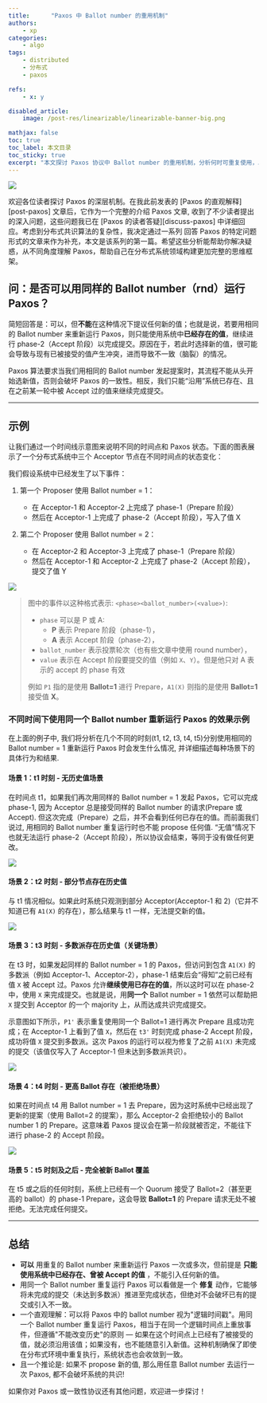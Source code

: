 ```yaml
---
title:      "Paxos 中 Ballot number 的重用机制"
authors:
    - xp
categories:
    - algo
tags:
    - distributed
    - 分布式
    - paxos

refs:
    - x: y

disabled_article:
    image: /post-res/linearizable/linearizable-banner-big.png

mathjax: false
toc: true
toc_label: 本文目录
toc_sticky: true
excerpt: "本文探讨 Paxos 协议中 Ballot number 的重用机制，分析何时可重复使用，以及为何只能使用系统中已存在的值而非提议新值"
---
```


![](./paxos-same-ballot-banner.webp)

欢迎各位读者探讨 Paxos 的深层机制。在我此前发表的 [Paxos 的直观解释][post-paxos] 文章后，它作为一个完整的介绍 Paxos 文章, 收到了不少读者提出的深入问题，这些问题我已在 [Paxos 的读者答疑][discuss-paxos] 中详细回应。考虑到分布式共识算法的复杂性，我决定通过一系列 回答 Paxos 的特定问题 形式的文章来作为补充，本文是该系列的第一篇。希望这些分析能帮助你解决疑惑，从不同角度理解 Paxos，帮助自己在分布式系统领域构建更加完整的思维框架。

## 问：是否可以用同样的 Ballot number（rnd）运行 Paxos？

简短回答是：可以，但**不能**在这种情况下提议任何新的值；也就是说，若要用相同的 Ballot number 来重新运行 Paxos，则只能使用系统中**已经存在的值**，继续进行 phase-2（Accept 阶段）以完成提交。原因在于，若此时选择新的值，很可能会导致与现有已被接受的值产生冲突，进而导致不一致（脑裂）的情况。

Paxos 算法要求当我们用相同的 Ballot number 发起提案时，其流程不能从头开始选新值，否则会破坏 Paxos 的一致性。相反，我们只能“沿用”系统已存在、且在之前某一轮中被 Accept 过的值来继续完成提交。

---

## 示例

让我们通过一个时间线示意图来说明不同的时间点和 Paxos 状态。下面的图表展示了一个分布式系统中三个 Acceptor 节点在不同时间点的状态变化：

我们假设系统中已经发生了以下事件：

1. 第一个 Proposer 使用 Ballot number = 1：

   - 在 Acceptor-1 和 Acceptor-2 上完成了 phase-1（Prepare 阶段）
   - 然后在 Acceptor-1 上完成了 phase-2（Accept 阶段），写入了值 X

2. 第二个 Proposer 使用 Ballot number = 2：
   - 在 Acceptor-2 和 Acceptor-3 上完成了 phase-1（Prepare 阶段）
   - 然后在 Acceptor-1 和 Acceptor-2 上完成了 phase-2（Accept 阶段），提交了值 Y

![](paxos-same-ballot-0.x.svg)

> 图中的事件以这种格式表示: `<phase><ballot_number>(<value>)`:
>
> - `phase` 可以是 P 或 A:
>   - **P** 表示 Prepare 阶段（phase-1），
>   - **A** 表示 Accept 阶段（phase-2），
> - `ballot_number` 表示投票轮次（也有些文章中使用 round number），
> - `value` 表示在 Accept 阶段要提交的值（例如 `X`、`Y`）。但是他只对 A 表示的 accept 的 phase 有效
>
> 例如 `P1` 指的是使用 **Ballot=1** 进行 Prepare，`A1(X)` 则指的是使用 **Ballot=1** 接受值 **X**。

### 不同时间下使用同一个 Ballot number 重新运行 Paxos 的效果示例

在上面的例子中, 我们将分析在几个不同的时刻(t1, t2, t3, t4, t5)分别使用相同的 Ballot number = 1 重新运行 Paxos 时会发生什么情况, 并详细描述每种场景下的具体行为和结果.

#### 场景 1：t1 时刻 - 无历史值场景

在时间点 t1，如果我们再次用同样的 Ballot number = 1 发起 Paxos，它可以完成 phase-1, 因为 Acceptor 总是接受同样的 Ballot number 的请求(Prepare 或 Accept). 但这次完成（Prepare）之后，并不会看到任何已存在的值。而前面我们说过, 用相同的 Ballot number 重复运行时也不能 propose 任何值. “无值”情况下也就无法运行 phase-2（Accept 阶段），所以协议会结束，等同于没有做任何更改。

![](paxos-same-ballot-1.x.svg)

#### 场景 2：t2 时刻 - 部分节点存在历史值

与 t1 情况相似。如果此时系统只观测到部分 Acceptor(Acceptor-1 和 2)（它并不知道已有 `A1(X)` 的存在），那么结果与 t1 一样，无法提交新的值。

![](paxos-same-ballot-2.x.svg)

#### 场景 3：t3 时刻 - 多数派存在历史值（关键场景）

在 t3 时，如果发起同样的 Ballot number = 1 的 Paxos，但访问到包含 `A1(X)` 的多数派（例如 Acceptor-1、Acceptor-2），phase-1 结束后会“得知”之前已经有值 `X` 被 Accept 过。Paxos 允许**继续使用已存在的值**，所以这时可以在 phase-2 中，使用 `X` 来完成提交。也就是说，用**同一个** Ballot number = 1 依然可以帮助把 `X` 提交到 Acceptor 的一个 majority 上，从而达成共识完成提交。

示意图如下所示，`P1'` 表示重复使用同一个 Ballot=1 进行再次 Prepare 且成功完成；在 Acceptor-1 上看到了值 `X`，然后在 `t3'` 时刻完成 phase-2 Accept 阶段，成功将值 `X` 提交到多数派。这次 Paxos 的运行可以视为修复了之前 `A1(X)` 未完成的提交（该值仅写入了 Acceptor-1 但未达到多数派共识）。

![](paxos-same-ballot-3.x.svg)

#### 场景 4：t4 时刻 - 更高 Ballot 存在（被拒绝场景）

如果在时间点 t4 用 Ballot number = 1 去 Prepare，因为这时系统中已经出现了更新的提案（使用 Ballot=2 的提案），那么 Acceptor-2 会拒绝较小的 Ballot number 1 的 Prepare。这意味着 Paxos 提议会在第一阶段就被否定，不能往下进行 phase-2 的 Accept 阶段。

![](paxos-same-ballot-4.x.svg)

#### 场景 5：t5 时刻及之后 - 完全被新 Ballot 覆盖

在 t5 或之后的任何时刻，系统上已经有一个 Quorum 接受了 Ballot=2（甚至更高的 ballot）的 phase-1 Prepare，这会导致 **Ballot=1** 的 Prepare 请求无处不被拒绝。无法完成任何提交。

---

## 总结

- **可以** 用重复的 Ballot number 来重新运行 Paxos 一次或多次，但前提是 **只能使用系统中已经存在、曾被 Accept 的值** ，不能引入任何新的值。
- 用同一个 Ballot number 重复运行 Paxos 可以看做是一个 **修复** 动作，它能够将未完成的提交（未达到多数派）推进至完成状态，但绝对不会破坏已有的提交或引入不一致。
- 一个直观理解：可以将 Paxos 中的 ballot number 视为"逻辑时间戳"。用同一个 Ballot number 重复运行 Paxos，相当于在同一个逻辑时间点上重放事件，但遵循"不能改变历史"的原则 — 如果在这个时间点上已经有了被接受的值，就必须沿用该值；如果没有，也不能随意引入新值。这种机制确保了即使在分布式环境中重复执行，系统状态也会收敛到一致。
- 且一个推论是: 如果不 propose 新的值, 那么用任意 Ballot number 去运行一次 Paxos, 都不会破坏系统的共识!

如果你对 Paxos 或一致性协议还有其他问题，欢迎进一步探讨！
